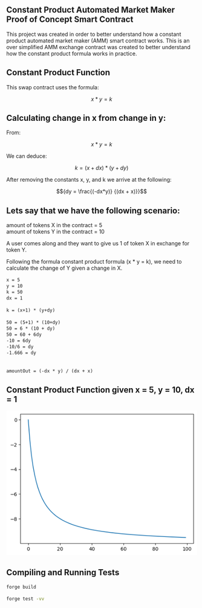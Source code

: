 ## Constant Product Automated Market Maker Proof of Concept Smart Contract

This project was created in order to better understand how a constant product automated market maker (AMM) smart contract works. This is an over simplified AMM exchange contract was created to better understand how the constant product formula works in practice. 

## Constant Product Function

This swap contract uses the formula:  

```math
{x * y = k}
``` 


## Calculating change in x from change in y:

From:  
```math
{x * y = k}
```

We can deduce:  
```math
{k = (x+dx) * (y+dy)} 
```  
  
After removing the constants x, y, and k we arrive at the following:  
```math
{dy = \frac{(-dx*y)} {(dx + x)}}
```  




## Lets say that we have the following scenario:  

amount of tokens X in the contract = 5  
amount of tokens Y in the contract = 10  

A user comes along and they want to give us 1 of token X in exchange for token Y.

Following the formula constant product formula (x * y = k), we need to calculate the change of Y given a change in X.  

```
x = 5
y = 10
k = 50
dx = 1 

k = (x+1) * (y+dy)

50 = (5+1) * (10+dy)
50 = 6 * (10 + dy)
50 = 60 + 6dy
-10 = 6dy
-10/6 = dy
-1.666 = dy


amountOut = (-dx * y) / (dx + x)
```

## Constant Product Function given x = 5, y = 10, dx = 1

<p align="center">
   <img src="./doc/curve.png">
</p>




## Compiling and Running Tests
```sh
forge build
```

```sh
forge test -vv
```
